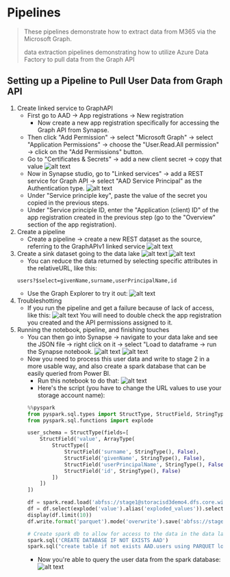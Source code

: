 # Pipelines
> These pipelines demonstrate how to extract data from M365 via the Microsoft Graph.
> 
> data extraction pipelines demonstrating how to utilize Azure Data Factory to pull data from the Graph API
## Setting up a Pipeline to Pull User Data from Graph API
1. Create linked service to GraphAPI
     - First go to AAD &#8594; App registrations &#8594; New registration
          - Now create a new app registration specifically for accessing the Graph API from Synapse.
     - Then click "Add Permission" &#8594; select "Microsoft Graph" &#8594; select "Application Permissions" &#8594; choose the "User.Read.All permission" &#8594; click on the "Add Permissions" button.
     - Go to "Certificates & Secrets" &#8594; add a new client secret &#8594; copy that value
![alt text](https://github.com/cstohlmann/oea-graph-api/blob/main/images/Pic1.png)
     - Now in Synapse studio, go to "Linked services" &#8594; add a REST service for Graph API &#8594; select "AAD Service Principal" as the Authentication type.
![alt text](https://github.com/cstohlmann/oea-graph-api/blob/main/images/Pic2.png)
     - Under "Service principle key", paste the value of the secret you copied in the previous steps.
     - Under "Service principle ID, enter the "Application (client) ID" of the app registration created in the previous step (go to the "Overview" section of the app registration). 
2. Create a pipeline
     - Create a pipeline &#8594; create a new REST dataset as the source, referring to the GraphAPIv1 linked service
![alt text](https://github.com/cstohlmann/oea-graph-api/blob/main/images/Pic3.png)
3. Create a sink dataset going to the data lake
![alt text](https://github.com/cstohlmann/oea-graph-api/blob/main/images/Pic4.png)
![alt text](https://github.com/cstohlmann/oea-graph-api/blob/main/images/Pic5.png)
     - You can reduce the data returned by selecting specific attributes in the relativeURL, like this:
     ```
     users?$select=givenName,surname,userPrincipalName,id
     ```
     - Use the Graph Explorer to try it out:
![alt text](https://github.com/cstohlmann/oea-graph-api/blob/main/images/Pic6.png)
4. Troubleshotting 
     - If you run the pipeline and get a failure because of lack of access, like this:
![alt text](https://github.com/cstohlmann/oea-graph-api/blob/main/images/sample%20error%20code.png)
     You will need to double check the app registration you created and the API permissions assigned to it.
5. Running the notebook, pipeline, and finishing touches
     - You can then go into Synapse &#8594; navigate to your data lake and see the JSON file &#8594; right click on it &#8594; select "Load to dataframe &#8594; run the Synapse notebook.
![alt text](https://github.com/cstohlmann/oea-graph-api/blob/main/images/Pic7.png)
![alt text](https://github.com/cstohlmann/oea-graph-api/blob/main/images/Pic8.png)
     - Now you need to process this user data and write to stage 2 in a more usable way, and also create a spark database that can be easily queried from Power BI.
          - Run this notebook to do that:
![alt text](https://github.com/cstohlmann/oea-graph-api/blob/main/images/Pic9.png)
          - Here's the script (you have to change the URL values to use your storage account name):
          ```python
          %%pyspark
          from pyspark.sql.types import StructType, StructField, StringType, IntegerType, DoubleType, ArrayType
          from pyspark.sql.functions import explode
          
          user_schema = StructType(fields=[
              StructField('value', ArrayType(
                  StructType([
                      StructField('surname', StringType(), False),
                      StructField('givenName', StringType(), False),
                      StructField('userPrincipalName', StringType(), False),
                      StructField('id', StringType(), False)
                  ])
              ])
          ])
          
          df = spark.read.load('abfss://stage1@storacisd3demo4.dfs.core.windows.net/AAD/users', format='json', schema=user_schema)
          df = df.select(explode('value').alias('exploded_values')).select("exploded_values.*")
          display(df.limit(10))
          df.write.format('parquet').mode('overwrite').save('abfss://stage2@stoeacisd3demo4.dfs.core.windows.net/AAD/users')
          
          # Create spark db to allow for access to the data in the data lake via SQL on-demand.
          spark.sql('CREATE DATABASE IF NOT EXISTS AAD')
          spark.sql("create table if not exists AAD.users using PARQUET location 'abfss://stage2@stoeacisd3demo4.dfs.core.windows.net/AAD/users'")
          ```
          - Now you're able to query the user data from the spark database:
![alt text](https://github.com/cstohlmann/oea-graph-api/blob/main/images/Pic10.png)
          
